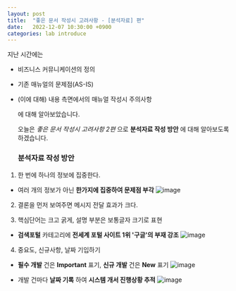 ```yaml
---
layout: post
title:  "좋은 문서 작성시 고려사항 - [분석자료] 편"
date:   2022-12-07 10:30:00 +0900
categories: lab introduce
---
```


 지난 시간에는   
 - 비즈니스 커뮤니케이션의 정의
 - 기존 매뉴얼의 문제점(AS-IS)
 - (이에 대해) 내용 측면에서의 매뉴얼 작성시 주의사항
 
   에 대해 알아보았습니다.
   
   오늘은 *좋은 문서 작성시 고려사항 2편* 으로 **분석자료 작성 방안** 에 대해 알아보도록 하겠습니다.   
   
   ### 분석자료 작성 방안

1) 한 번에 하나의 정보에 집중한다. 
- 여러 개의 정보가 아닌 **한가지에 집중하여 문제점 부각**
![image](https://user-images.githubusercontent.com/118801307/206069543-138a4733-22cc-45c8-a96d-d8384ec6c962.png)

2) 결론을 먼저 보여주면 메시지 전달 효과가 크다.

3) 핵심단어는 크고 굵게, 설명 부분은 보통글자 크기로 표현
- **검색포털** 카테고리에 **전세계 포털 사이트 1위 '구글'의 부재 강조**
![image](https://user-images.githubusercontent.com/118801307/206070365-297ad580-04f7-4d0c-a77d-7d61f202d8db.png)  

4) 중요도, 신규사항, 날짜 기입하기
- **필수 개발** 건은 **Important** 표기, **신규 개발** 건은 **New** 표기
![image](https://user-images.githubusercontent.com/118801307/206070598-820ad4b3-4276-4041-875c-4ab71705b560.png)

- 개발 건마다 **날짜 기록** 하여 **시스템 개서 진행상황 추적**
![image](https://user-images.githubusercontent.com/118801307/206088792-5f8094c3-9d65-42f1-bf0c-09c0fcbb0f39.png)

